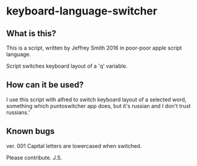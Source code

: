 # keyboard-language-switcher

## What is this?
This is a script, written by Jeffrey Smith 2016 in poor-poor apple script language. 

Script switches keyboard layout of a 'q' variable. 

## How can it be used?
I use this script with alfred to switch keyboard layout of a selected word, something which puntoswitcher app does, but it's russian and I don't trust russians.'

## Known bugs
ver. 001 Capital letters are lowercased when switched. 

Please contribute. 
J.S.
